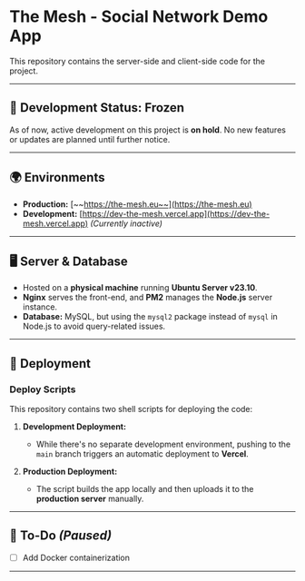 # The Mesh - Social Network Demo App

This repository contains the server-side and client-side code for the project.

---

## 🚨 Development Status: Frozen

As of now, active development on this project is **on hold**. No new features or updates are planned until further notice.

---

## 🌍 Environments

- **Production:** [~~https://the-mesh.eu~~](https://the-mesh.eu)
- **Development:** [https://dev-the-mesh.vercel.app](https://dev-the-mesh.vercel.app) _(Currently inactive)_

---

## 🖥 Server & Database

- Hosted on a **physical machine** running **Ubuntu Server v23.10**.
- **Nginx** serves the front-end, and **PM2** manages the **Node.js** server instance.
- **Database:** MySQL, but using the `mysql2` package instead of `mysql` in Node.js to avoid query-related issues.

---

## 🚀 Deployment

### Deploy Scripts

This repository contains two shell scripts for deploying the code:

1. **Development Deployment:**

   - While there's no separate development environment, pushing to the `main` branch triggers an automatic deployment to **Vercel**.

2. **Production Deployment:**
   - The script builds the app locally and then uploads it to the **production server** manually.

---

## 📌 To-Do _(Paused)_

- [ ] Add Docker containerization

---
